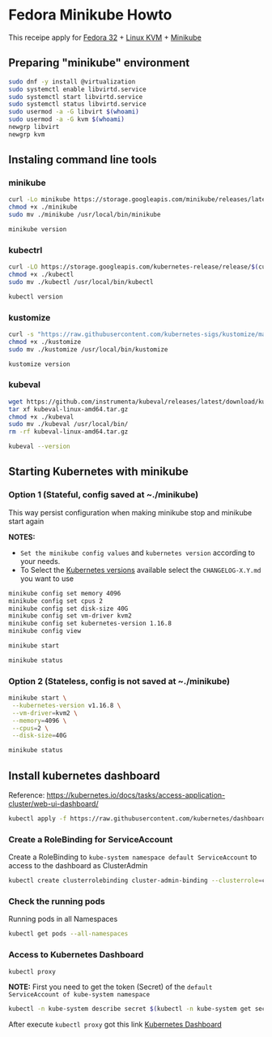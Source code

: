 # Fedora Minikube Howto

This receipe apply for [Fedora 32](https://getfedora.org/) + [Linux KVM](https://www.linux-kvm.org/page/Main_Page) + [Minikube](https://kubernetes.io/docs/tasks/tools/install-minikube)

## Preparing "minikube" environment

```bash
sudo dnf -y install @virtualization
sudo systemctl enable libvirtd.service
sudo systemctl start libvirtd.service
sudo systemctl status libvirtd.service
sudo usermod -a -G libvirt $(whoami)
sudo usermod -a -G kvm $(whoami)
newgrp libvirt
newgrp kvm
```

## Instaling command line tools

### minikube

```bash
curl -Lo minikube https://storage.googleapis.com/minikube/releases/latest/minikube-linux-amd64
chmod +x ./minikube
sudo mv ./minikube /usr/local/bin/minikube

minikube version
```

### kubectrl

```bash
curl -LO https://storage.googleapis.com/kubernetes-release/release/$(curl -s https://storage.googleapis.com/kubernetes-release/release/stable.txt)/bin/linux/amd64/kubectl
chmod +x ./kubectl
sudo mv ./kubectl /usr/local/bin/kubectl

kubectl version
```

### kustomize

```bash
curl -s "https://raw.githubusercontent.com/kubernetes-sigs/kustomize/master/hack/install_kustomize.sh" | bash
chmod +x ./kustomize
sudo mv ./kustomize /usr/local/bin/kustomize

kustomize version
```

### kubeval

```bash
wget https://github.com/instrumenta/kubeval/releases/latest/download/kubeval-linux-amd64.tar.gz
tar xf kubeval-linux-amd64.tar.gz
chmod +x ./kubeval
sudo mv ./kubeval /usr/local/bin/
rm -rf kubeval-linux-amd64.tar.gz

kubeval --version
```

## Starting Kubernetes with minikube

### Option 1 (Stateful, config saved at ~./minikube)

This way persist configuration when making minikube stop and minikube start again

**NOTES:**

* `Set the minikube config values` and `kubernetes version` according to your needs.
* To Select the [Kubernetes versions](https://github.com/kubernetes/kubernetes/tree/master/CHANGELOG) available select the `CHANGELOG-X.Y.md` you want to use

```bash
minikube config set memory 4096
minikube config set cpus 2
minikube config set disk-size 40G
minikube config set vm-driver kvm2
minikube config set kubernetes-version 1.16.8
minikube config view

minikube start

minikube status
```

### Option 2 (Stateless, config is not saved at ~./minikube)

```bash
minikube start \
 --kubernetes-version v1.16.8 \
 --vm-driver=kvm2 \
 --memory=4096 \
 --cpus=2 \
 --disk-size=40G

minikube status
```

## Install kubernetes dashboard

Reference: https://kubernetes.io/docs/tasks/access-application-cluster/web-ui-dashboard/

```bash
kubectl apply -f https://raw.githubusercontent.com/kubernetes/dashboard/v2.0.0/aio/deploy/recommended.yaml
```

### Create a RoleBinding for ServiceAccount

Create a RoleBinding to `kube-system namespace default ServiceAccount` to access to the dashboard as ClusterAdmin

```bash
kubectl create clusterrolebinding cluster-admin-binding --clusterrole=cluster-admin --serviceaccount=kube-system:default
```

### Check the running pods

Running pods in all Namespaces

```bash
kubectl get pods --all-namespaces
```

### Access to Kubernetes Dashboard

```bash
kubectl proxy
```

**NOTE:** First you need to get the token (Secret) of the `default ServiceAccount of kube-system namespace`

```bash
kubectl -n kube-system describe secret $(kubectl -n kube-system get secret | grep default | awk '{print $1}')
```

After execute `kubectl proxy` got this link [Kubernetes Dashboard](http://localhost:8001/api/v1/namespaces/kubernetes-dashboard/services/https:kubernetes-dashboard:/proxy)